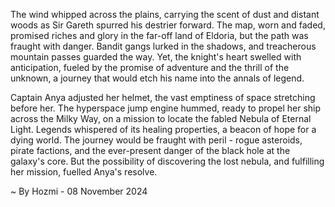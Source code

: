 
The wind whipped across the plains, carrying the scent of dust and distant woods as Sir Gareth spurred his destrier forward. The map, worn and faded, promised riches and glory in the far-off land of Eldoria, but the path was fraught with danger. Bandit gangs lurked in the shadows, and treacherous mountain passes guarded the way. Yet, the knight's heart swelled with anticipation, fueled by the promise of adventure and the thrill of the unknown, a journey that would etch his name into the annals of legend.

Captain Anya adjusted her helmet, the vast emptiness of space stretching before her. The hyperspace jump engine hummed, ready to propel her ship across the Milky Way, on a mission to locate the fabled Nebula of Eternal Light. Legends whispered of its healing properties, a beacon of hope for a dying world. The journey would be fraught with peril - rogue asteroids, pirate factions, and the ever-present danger of the black hole at the galaxy's core. But the possibility of discovering the lost nebula, and fulfilling her mission, fuelled Anya's resolve. 

~ By Hozmi - 08 November 2024
